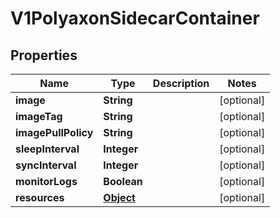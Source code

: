 

# V1PolyaxonSidecarContainer

## Properties

Name | Type | Description | Notes
------------ | ------------- | ------------- | -------------
**image** | **String** |  |  [optional]
**imageTag** | **String** |  |  [optional]
**imagePullPolicy** | **String** |  |  [optional]
**sleepInterval** | **Integer** |  |  [optional]
**syncInterval** | **Integer** |  |  [optional]
**monitorLogs** | **Boolean** |  |  [optional]
**resources** | [**Object**](.md) |  |  [optional]



